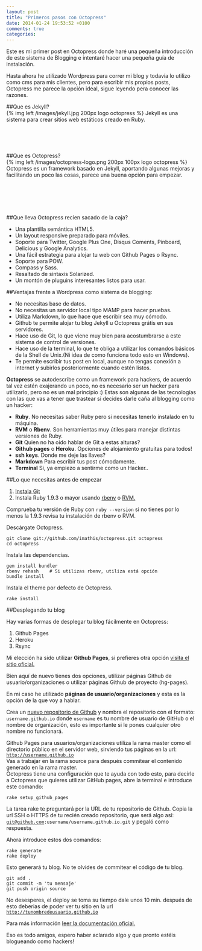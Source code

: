 ```yaml
---
layout: post
title: "Primeros pasos con Octopress"
date: 2014-01-24 19:53:52 +0100
comments: true
categories: 
---
```

Este es mi primer post en Octopress donde haré una pequeña introducción de este sistema de Blogging e intentaré hacer una pequeña guía de instalación.
<!-- more -->


Hasta ahora he utilizado Wordpress para correr mi blog y todavía lo utilizo como cms para mis clientes, pero para escribir mis propios posts, Octopress me parece la opción ideal, sigue leyendo pera conocer las razones.

##Que es Jekyll? <br>
{% img left /images/jekyll.jpg 200px logo octopress %}
Jekyll es una sistema para crear sitios web estáticos creado en Ruby. 

<br>
<br>
<br>
 
##Que es Octopress? <br>
{% img left /images/octopress-logo.png 200px 100px logo octopress %}
Octopress es un framework basado en Jekyll, aportando algunas mejoras y facilitando un poco las cosas, parece una buena opción para empezar.

<br>
<br>
<br>
<br>

##Que lleva Octopress recien sacado de la caja?

* Una plantilla semántica HTML5.
* Un layout responsive preparado para móviles.
* Soporte para Twitter, Google Plus One, Disqus Coments, Pinboard, Delicious y Google Analytics.
* Una fácil estrategia para alojar tu web con Github Pages o Rsync.
* Soporte para POW.
* Compass y Sass.
* Resaltado de sintaxis Solarized.
* Un montón de pluguins interesantes listos para usar.


##Ventajas frente a Wordpress como sistema de blogging: <br>

* No necesitas base de datos.
* No necesitas un servidor local tipo MAMP para hacer pruebas.
* Utiliza Markdown, lo que hace que escribir sea muy cómodo.
* Github te permite alojar tu blog Jekyll u Octopress grátis en sus servidores.
* Hace uso de Git, lo que viene muy bien para acostumbrarse a este sistema de control de versiones.
* Hace uso de la terminal, lo que te obliga a utilizar los comandos básicos de la Shell de Unix.(Ni idea de como funciona todo esto en Windows).
* Te permite escribir tus post en local, aunque no tengas conexión a internet y subirlos posteriormente cuando estén listos.


__Octopress__ se autodescribe como un framework para hackers, de acuerdo tal vez estén exajerando un poco, no es necesario ser un hacker para utilizarlo, pero no es un mal principio :)
Estas son algunas de las tecnologías con las que vas a tener que trastear si decides darle caña al blogging como un hacker:

* **Ruby**. No necesitas saber Ruby pero si necesitas tenerlo instalado en tu máquina.
* **RVM** o **Rbenv**. Son herramientas muy útiles para manejar distintas versiones de Ruby.
* **Git** Quien no ha oido hablar de Git a estas alturas?
* **Github pages** o **Heroku**. Opciones de alojamiento gratuitas para todos!
* **ssh keys**. Donde me deje las llaves?
* **Markdown** Para escribir tus post cómodamente.
* **Terminal** Si, ya empiezo a sentirme como un Hacker..

##Lo que necesitas antes de empezar

1. [Instala Git](http://git-scm.com/downloads)
2. Instala Ruby 1.9.3 o mayor usando [rbenv](https://github.com/sstephenson/rbenv) o [RVM.](http://rvm.io/)

Comprueba tu versión de Ruby con <code>ruby --version</code> si no tienes por lo menos la 1.9.3 revisa tu instalación de rbenv o RVM.

Descárgate Octopress.

```
git clone git://github.com/imathis/octopress.git octopress
cd octopress
```
Instala las dependencias.

``` 
gem install bundler
rbenv rehash    # Si utilizas rbenv, utiliza está opción
bundle install
```

Instala el theme por defecto de Octopress.

```
rake install
```

##Desplegando tu blog

Hay varias formas de desplegar tu blog fácilmente en Octopress:

1. Github Pages
2. Heroku
3. Rsync

Mi elección ha sido utilizar __Github Pages__, si prefieres otra opción [visita el sitio oficial.](http://octopress.org/docs/deploying/)

Bien aquí de nuevo tienes dos opciones, utilizar páginas Github de usuario/organizaciones o utilizar páginas Github de proyecto (hg-pages).

En mi caso he utilizado __páginas de usuario/organizaciones__ y esta es la opción de la que voy a hablar.

Crea un [nuevo repositorio de Github](https://github.com/new) y nombra el repositorio con el formato: <code>username.github.io</code> donde <code>username</code> es tu nombre de usuario de GitHub o el nombre de organización, esto es importante si le pones cualquier otro nombre no funcionará.

Github Pages para usuarios/organizaciones utiliza la rama master como el directorio público en el servidor web, sirviendo tus páginas en la url: <code>http://username.github.io</code><br>
Vas a trabajar en la rama source para después commitear el contenido generado en la rama master.<br> Octopress tiene una configuración que te ayuda con todo esto, para decirle a Octopress que quieres utilizar GitHub pages, abre la terminal e introduce este comando:
```
rake setup_github_pages
```
La tarea rake te preguntará por la URL de tu repositorio de Github. Copia la url SSH o HTTPS de tu recién creado repositorio, que será algo así: <code>git@github.com:username/username.github.io.git</code> y pegaló como respuesta.

Ahora introduce estos dos comandos:
```
rake generate
rake deploy
```
Esto generará tu blog.
No te olvides de commitear el código de tu blog.
```
git add .
git commit -m 'tu mensaje'
git push origin source
```
No desesperes, el deploy se toma su tiempo dale unos 10 min. después de esto deberias de poder ver tu sitio en la url <code>http://tunombredeusuario.github.io</code>

Para más información [leer la documentación oficial.](http://octopress.org/docs/deploying/github/)

Eso es todo amigos, espero haber aclarado algo y que pronto estéis blogueando como hackers!<br>